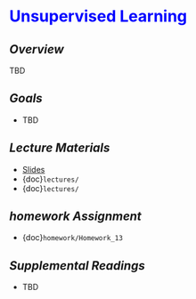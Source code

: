 # <span style="color: blue;"><b>Unsupervised Learning</b></span>

## *Overview*
TBD

## *Goals*
* TBD

## *Lecture Materials*

* [Slides](https://docs.google.com/presentation/d/1jGxr3j5t7Ahi3Ai6501dVJXOIzvlYMGhe9ZDqHlcfjo/edit?usp=sharing)
* {doc}`lectures/`
* {doc}`lectures/`

## *homework Assignment*

* {doc}`homework/Homework_13`

## *Supplemental Readings*
* TBD
